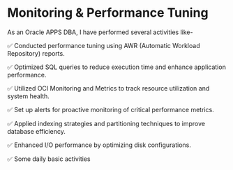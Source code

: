 # Monitoring & Performance Tuning

As an Oracle APPS DBA, I have performed several activities like-

✅ Conducted performance tuning using AWR (Automatic Workload Repository) reports.

✅ Optimized SQL queries to reduce execution time and enhance application performance.

✅ Utilized OCI Monitoring and Metrics to track resource utilization and system health.

✅ Set up alerts for proactive monitoring of critical performance metrics.

✅ Applied indexing strategies and partitioning techniques to improve database efficiency.

✅ Enhanced I/O performance by optimizing disk configurations.

✅ Some daily basic activities
